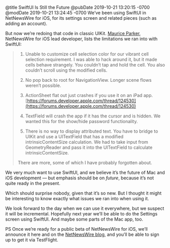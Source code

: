 @title SwiftUI Is Still the Future
@pubDate 2019-10-21 13:20:15 -0700
@modDate 2019-10-21 13:24:45 -0700
We’ve been using SwiftUI in NetNewsWire for iOS, for its settings screen and related pieces (such as adding an account).

But now we’re redoing that code in classic UIKit. [Maurice Parker](https://github.com/vincode-io), NetNewsWire for iOS lead developer, lists the limitations we ran into with SwiftUI:

>1) Unable to customize cell selection color for our vibrant cell selection requirement.  I was able to hack around it, but it made cells behave strangely.  You couldn’t tap and hold the cell.  You also couldn’t scroll using the modified cells.
>
>2) No pop back to root for NavigationView.  Longer scene flows weren’t possible.
>
>3) ActionSheet flat out just crashes if you use it on an iPad app. [https://forums.developer.apple.com/thread/124530](https://forums.developer.apple.com/thread/124530)
>
>4) TextField will crash the app if it has the cursor and is hidden.  We wanted this for the show/hide password functionality.
>
>5) There is no way to display attributed text.  You have to bridge to UIKit and use a UITextField that has a modified intrinsicContentSize calculation.  We had to take input from GeometryReader and pass it into the UITextField to calculate intrinsicContentSize.
>
>There are more, some of which I have probably forgotten about.

We very much want to use SwiftUI, and we believe it’s the future of Mac and iOS development — but emphasis should be on *future*, because it’s not quite ready in the present.

Which should surprise nobody, given that it’s so new. But I thought it might be interesting to know exactly what issues we ran into when using it.

We look forward to the day when we can use it everywhere, but we suspect it will be incremental. Hopefully next year we’ll be able to do the Settings screen using SwiftUI. And maybe some parts of the Mac app, too.

PS Once we’re ready for a public beta of NetNewsWire for iOS, we’ll announce it here and on the [NetNewsWire blog](https://nnw.ranchero.com/), and you’ll be able to sign up to get it via TestFlight.
